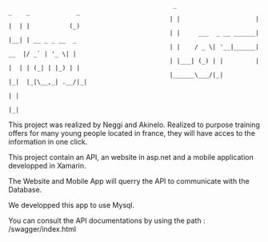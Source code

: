                                                   _                       _    _             _ 
                                                 | |                     | |  | |           (_)
                                                 | |     ___  _ __ ______| |__| | __ _ _ __  _ 
                                                 | |    / _ \| '__|______|  __  |/ _` | '_ \| |
                                                 | |___| (_) | |         | |  | | (_| | |_) | |
                                                 |______\___/|_|         |_|  |_|\__,_| .__/|_|
                                                                                      | |      
                                                                                      |_|      
                                                                                      
                                                                                      
                                                                                      
                                                                                      
This project was realized by Neggi and Akinelo.
Realized to purpose training offers for many young people located in france, they will have acces to the information in one click.


This project contain an API, an website in asp.net and a mobile application developped in Xamarin.


The Website and Mobile App will querry the API to communicate with the Database.

We developped this app to use Mysql.

You can consult the API documentations by using the path : /swagger/index.html
